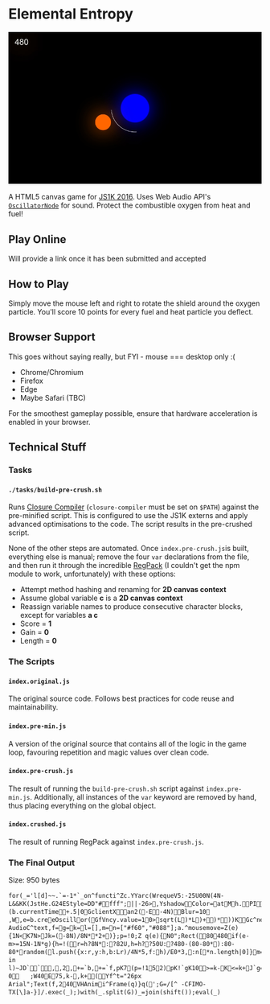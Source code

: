 # Elemental Entropy

![Screenshot](https://raw.githubusercontent.com/jamesseanwright/elemental-entropy/master/screenshot.jpeg)

A HTML5 canvas game for [JS1K 2016](http://js1k.com/2016-elemental/). Uses Web Audio API's [`OscillatorNode`](https://developer.mozilla.org/en-US/docs/Web/API/OscillatorNode) for sound. Protect the combustible oxygen from heat and fuel!


## Play Online

Will provide a link once it has been submitted and accepted


## How to Play

Simply move the mouse left and right to rotate the shield around the oxygen particle. You'll score 10 points for every fuel and heat particle you deflect.


## Browser Support

This goes without saying really, but FYI - mouse === desktop only :(
	
* Chrome/Chromium
* Firefox
* Edge
* Maybe Safari (TBC)

For the smoothest gameplay possible, ensure that hardware acceleration is enabled in your browser.


## Technical Stuff

### Tasks

#### `./tasks/build-pre-crush.sh`

Runs [Closure Compiler](https://developers.google.com/closure/compiler/) (`closure-compiler` must be set on `$PATH`) against the pre-minified script. This is configured to use the JS1K externs and apply advanced optimisations to the code. The script results in the pre-crushed script.

None of the other steps are automated. Once `index.pre-crush.js`is built, everything else is manual; remove the four `var` declarations from the file, and then run it through the incredible [RegPack](http://siorki.github.io/regPack.html) (I couldn't get the npm module to work, unfortunately) with these options:

* Attempt method hashing and renaming for **2D canvas context**
* Assume global variable **c** is a **2D canvas context**
* Reassign variable names to produce consecutive character blocks, except for variables **a c**
* Score = **1**
* Gain = **0**
* Length = **0**


### The Scripts

#### `index.original.js`

The original source code. Follows best practices for code reuse and maintainability.


#### `index.pre-min.js`

A version of the original source that contains all of the logic in the game loop, favouring repetition and magic values over clean code.


#### `index.pre-crush.js`

The result of running the `build-pre-crush.sh` script against `index.pre-min.js`. Additionally, all instances of the `var` keyword are removed by hand, thus placing everything on the global object.


#### `index.crushed.js`

The result of running RegPack against `index.pre-crush.js`.


### The Final Output

Size: 950 bytes

```
for(_='l[d]~~.`=-1*`_on^functi^Zc.YYarc(WrequeV5:-25U00N(4N-L&&KK(JstHe.G24EStyle=DD"#fff";||-26>,YshadowColor=atMh.PI/4`y`x),random());(E0-YHrokefill0,Y5,2*()YbeginPh()	(b.currentTime+.5|0GclientXan2(-E-4N)Blur=10	,W,e=b.creeOscillor(GfVncy.value=10>sqrt(L)*L)+)*))KGc^nect(b.deHini^GHartGHop+b=new AudioC^text,f=g=k=l=[],m=n=["#f60","#088"];a.^mousemove=Z(e){1N<K7N>Jk=(-8N)/8N**2+)};p=!0;Z q(e){N0";Rect(80480if(e-m>=15N-1N*g){h=!(r=h?8N*:?82U,h=h??50U:?480-(80-80*):80-80*random(l.push({x:r,y:h,b:Lr)/4N*5,f:h)/E0*3,:n[*n.length|0]}m=e}pJNf""#Nf"40E4for(d in l)~JD``,,2,+=`b,+=`f,pK7(p=!152)pK!`gK10>=k-K<=k+J`g=!`b_b,`f_f,f+=10===f%1NKg++9.1)826<||506<)J~=void 0	;W40E75,k-,k+(Yf^t="26px Arial";Text(f,240VHAnimi^Frame(q)}q(';G=/[^ -CFIMO-TX[\]a-}]/.exec(_);)with(_.split(G))_=join(shift());eval(_)
```